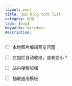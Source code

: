 ```yaml
---
layout: post
title: 当前 blog todo list  
category: 前端
tags: [bug]
keywords: markdown
description:
---
```



- [ ] 本地图片编辑预览问题
- [ ] 左加栏自动收缩，或者变小？
- [ ] 站内搜索加强
- [ ] 抽取通用模板




